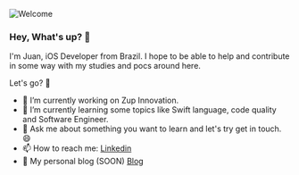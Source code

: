 ![Welcome](https://user-images.githubusercontent.com/91331934/172024199-1b642027-d6b0-439d-9814-6a6bb1bc6282.jpg)

### Hey, What's up? 🤟 
I'm Juan, iOS Developer from Brazil. 
I hope to be able to help and contribute in some way with my studies and pocs around here.

Let's go? 🤝

- 🔭 I’m currently working on Zup Innovation.
- 🌱 I’m currently learning some topics like Swift language, code quality and Software Engineer.
- 💬 Ask me about something you want to learn and let's try get in touch. 😄
- 📫 How to reach me: [Linkedin](https://www.linkedin.com/in/juan-munhoes-junior-04345058/)
- 📣 My personal blog (SOON) [Blog](https://munhoesjr.com)
